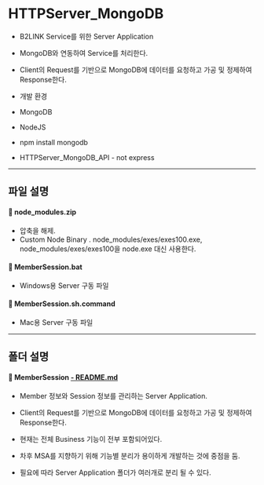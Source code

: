 **HTTPServer_MongoDB**
===================

* B2LINK Service를 위한 Server Application
 * MongoDB와 연동하여 Service를 처리한다.
 * Client의 Request를 기반으로 MongoDB에 데이터를 요청하고 가공 및 정제하여 Response한다.

* 개발 환경
 * MongoDB
 * NodeJS
  * npm install mongodb
  * HTTPServer_MongoDB_API - not express

-------------
파일 설명
-------------

#### :file_folder: node_modules.zip
 - 압축을 해제.
 - Custom Node Binary
  . node_modules/exes/exes100.exe, node_modules/exes/exes100을 node.exe 대신 사용한다.

#### :page_facing_up: MemberSession.bat
 - Windows용 Server 구동 파일

#### :page_facing_up: MemberSession.sh.command
 - Mac용 Server 구동 파일

-------------
폴더 설명
-------------

#### :open_file_folder: MemberSession [- README.md](https://github.com/thdtjsdn/B2LINK_WorkSpace_JS/blob/master/HTTPServer_MongoDB/MemberSession/README.md)
 * Member 정보와 Session 정보를 관리하는 Server Application.
 * Client의 Request를 기반으로 MongoDB에 데이터를 요청하고 가공 및 정제하여 Response한다.

 * 현재는 전체 Business 기능이 전부 포함되어있다.
  * 차후 MSA를 지향하기 위해 기능별 분리가 용이하게 개발하는 것에 중점을 둠.

 * 필요에 따라 Server Application 폴더가 여러개로 분리 될 수 있다.